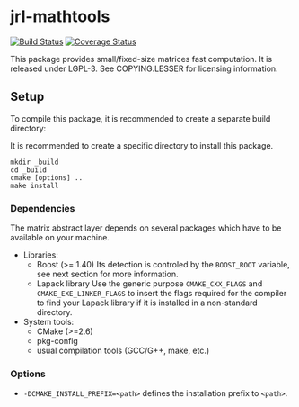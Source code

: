 jrl-mathtools
=============

[![Build Status](https://travis-ci.org/jrl-umi3218/jrl-mathtools.png)](https://travis-ci.org/jrl-umi3218/jrl-mathtools)
[![Coverage Status](https://coveralls.io/repos/jrl-umi3218/jrl-mathtools/badge.png?branch=master)](https://coveralls.io/r/jrl-umi3218/jrl-mathtools?branch=master)


This package provides small/fixed-size matrices fast computation.
It is released under LGPL-3. See COPYING.LESSER for licensing information.


Setup
-----

To compile this package, it is recommended to create a separate build
directory:


It is recommended to create a specific directory to install this package.

    mkdir _build
    cd _build
    cmake [options] ..
    make install

### Dependencies

The matrix abstract layer depends on several packages which
have to be available on your machine.

 - Libraries:
   - Boost (>= 1.40)
     Its detection is controled by the `BOOST_ROOT` variable, see next section
     for more information.
   - Lapack library
     Use the generic purpose `CMAKE_CXX_FLAGS` and `CMAKE_EXE_LINKER_FLAGS`
     to insert the flags required for the compiler to find your Lapack library
     if it is installed in a non-standard directory.
 - System tools:
   - CMake (>=2.6)
   - pkg-config
   - usual compilation tools (GCC/G++, make, etc.)

### Options

- `-DCMAKE_INSTALL_PREFIX=<path>` defines the installation prefix to `<path>`.
